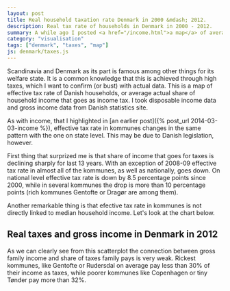 ```yaml
---
layout: post
title: Real household taxation rate Denmark in 2000 &mdash; 2012.
description: Real tax rate of households in Denmark in 2000 - 2012.
summary: A while ago I posted <a href="/income.html">a map</a> of average yearly income in Danish municipalities.
category: "visualisation"
tags: ["denmark", "taxes", "map"]
js: denmark/taxes.js
---
```


Scandinavia and Denmark as its part is famous among other things for its welfare state. It is a common knowledge that this is achieved through high taxes, which I want to confirm (or bust) with actual data. This is a map of effective tax rate of Danish households, or average actual share of household income that goes as income tax. I took disposable income data and gross income data from Danish statistics site.

<div id='taxes'></div>

As with income, that I highlighted in [an earlier post]({% post_url 2014-03-03-income %}), effective tax rate in kommunes changes in the same pattern with the one on state level. This may be due to Danish legislation, however.

First thing that surprized me is that share of income that goes for taxes is declining sharply for last 13 years. With an exception of 2008-09 effective tax rate in almost all of the kommunes, as well as nationally, goes down. On national level effective tax rate is down by 8.5 percentage points since 2000, while in several kommunes the drop is more than 10 percentage points (rich kommunes Gentofte or Dragør are among them).

Another remarkable thing is that efective tax rate in kommunes is not directly linked to median household income. Let's look at the chart below.

<div id="scatter">
	<h2>Real taxes and gross income in Denmark in 2012</h2>
</div>

As we can clearly see from this scatterplot the connection between gross family income and share of taxes family pays is very weak. Rickest kommunes, like Gentofte or Rudersdal on average pay less than 30% of their income as taxes, while poorer kommunes like Copenhagen or tiny Tønder pay more than 32%.
